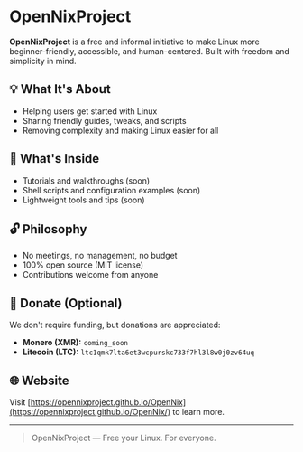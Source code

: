 # OpenNixProject

**OpenNixProject** is a free and informal initiative to make Linux more beginner-friendly, accessible, and human-centered. Built with freedom and simplicity in mind.

## 💡 What It's About
- Helping users get started with Linux
- Sharing friendly guides, tweaks, and scripts
- Removing complexity and making Linux easier for all

## 📂 What's Inside
- Tutorials and walkthroughs (soon)
- Shell scripts and configuration examples (soon)
- Lightweight tools and tips (soon)

## 🔓 Philosophy
- No meetings, no management, no budget
- 100% open source (MIT license)
- Contributions welcome from anyone

## 💸 Donate (Optional)
We don't require funding, but donations are appreciated:

- **Monero (XMR):** `coming_soon`
- **Litecoin (LTC):** `ltc1qmk7lta6et3wcpurskc733f7hl3l8w0j0zv64uq`

## 🌐 Website
Visit [https://opennixproject.github.io/OpenNix](https://opennixproject.github.io/OpenNix/) to learn more.

---

> OpenNixProject — Free your Linux. For everyone.
